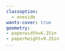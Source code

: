 ```yaml
---
classoption:
  - oneside
wants-cover: true
geometry:
- paperwidth=6.25in
- paperheight=9.25in
...
```

